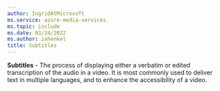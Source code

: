 ```yaml
---
author: IngridAtMicrosoft
ms.service: azure-media-services
ms.topic: include
ms.date: 03/24/2022
ms.author: inhenkel
title: Subtitles
---
```


**Subtitles** - The process of displaying either a verbatim or edited transcription of the audio in a video. It is most commonly used to deliver text in multiple languages, and to enhance the accessibility of a video.
